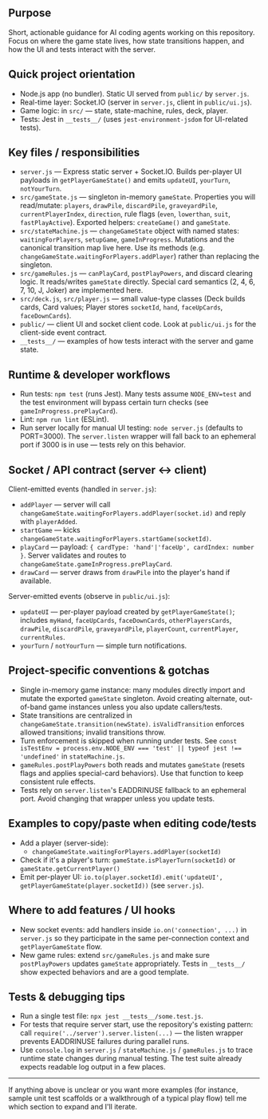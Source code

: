 ## Purpose

Short, actionable guidance for AI coding agents working on this repository. Focus on where the game state lives, how state transitions happen, and how the UI and tests interact with the server.

## Quick project orientation

- Node.js app (no bundler). Static UI served from `public/` by `server.js`.
- Real-time layer: Socket.IO (server in `server.js`, client in `public/ui.js`).
- Game logic: in `src/` — state, state-machine, rules, deck, player.
- Tests: Jest in `__tests__/` (uses `jest-environment-jsdom` for UI-related tests).

## Key files / responsibilities

- `server.js` — Express static server + Socket.IO. Builds per-player UI payloads in `getPlayerGameState()` and emits `updateUI`, `yourTurn`, `notYourTurn`.
- `src/gameState.js` — singleton in-memory `gameState`. Properties you will read/mutate: `players`, `drawPile`, `discardPile`, `graveyardPile`, `currentPlayerIndex`, `direction`, rule flags (`even`, `lowerthan`, `suit`, `fastPlayActive`). Exported helpers: `createGame()` and `gameState`.
- `src/stateMachine.js` — `changeGameState` object with named states: `waitingForPlayers`, `setupGame`, `gameInProgress`. Mutations and the canonical transition map live here. Use its methods (e.g. `changeGameState.waitingForPlayers.addPlayer`) rather than replacing the singleton.
- `src/gameRules.js` — `canPlayCard`, `postPlayPowers`, and discard clearing logic. It reads/writes `gameState` directly. Special card semantics (2, 4, 6, 7, 10, J, Joker) are implemented here.
- `src/deck.js`, `src/player.js` — small value-type classes (Deck builds cards, Card values; Player stores `socketId`, `hand`, `faceUpCards`, `faceDownCards`).
- `public/` — client UI and socket client code. Look at `public/ui.js` for the client-side event contract.
- `__tests__/` — examples of how tests interact with the server and game state.

## Runtime & developer workflows

- Run tests: `npm test` (runs Jest). Many tests assume `NODE_ENV=test` and the test environment will bypass certain turn checks (see `gameInProgress.prePlayCard`).
- Lint: `npm run lint` (ESLint).
- Run server locally for manual UI testing: `node server.js` (defaults to PORT=3000). The `server.listen` wrapper will fall back to an ephemeral port if 3000 is in use — tests rely on this behavior.

## Socket / API contract (server ↔ client)

Client-emitted events (handled in `server.js`):
- `addPlayer` — server will call `changeGameState.waitingForPlayers.addPlayer(socket.id)` and reply with `playerAdded`.
- `startGame` — kicks `changeGameState.waitingForPlayers.startGame(socketId)`.
- `playCard` — payload: `{ cardType: 'hand'|'faceUp', cardIndex: number }`. Server validates and routes to `changeGameState.gameInProgress.prePlayCard`.
- `drawCard` — server draws from `drawPile` into the player's hand if available.

Server-emitted events (observe in `public/ui.js`):
- `updateUI` — per-player payload created by `getPlayerGameState()`; includes `myHand`, `faceUpCards`, `faceDownCards`, `otherPlayersCards`, `drawPile`, `discardPile`, `graveyardPile`, `playerCount`, `currentPlayer`, `currentRules`.
- `yourTurn` / `notYourTurn` — simple turn notifications.

## Project-specific conventions & gotchas

- Single in-memory game instance: many modules directly import and mutate the exported `gameState` singleton. Avoid creating alternate, out-of-band game instances unless you also update callers/tests.
- State transitions are centralized in `changeGameState.transition(newState)`. `isValidTransition` enforces allowed transitions; invalid transitions throw.
- Turn enforcement is skipped when running under tests. See `const isTestEnv = process.env.NODE_ENV === 'test' || typeof jest !== 'undefined'` in `stateMachine.js`.
- `gameRules.postPlayPowers` both reads and mutates `gameState` (resets flags and applies special-card behaviors). Use that function to keep consistent rule effects.
- Tests rely on `server.listen`'s EADDRINUSE fallback to an ephemeral port. Avoid changing that wrapper unless you update tests.

## Examples to copy/paste when editing code/tests

- Add a player (server-side):
  - `changeGameState.waitingForPlayers.addPlayer(socketId)`
- Check if it's a player's turn: `gameState.isPlayerTurn(socketId)` or `gameState.getCurrentPlayer()`
- Emit per-player UI: `io.to(player.socketId).emit('updateUI', getPlayerGameState(player.socketId))` (see `server.js`).

## Where to add features / UI hooks

- New socket events: add handlers inside `io.on('connection', ...)` in `server.js` so they participate in the same per-connection context and `getPlayerGameState` flow.
- New game rules: extend `src/gameRules.js` and make sure `postPlayPowers` updates `gameState` appropriately. Tests in `__tests__/` show expected behaviors and are a good template.

## Tests & debugging tips

- Run a single test file: `npx jest __tests__/some.test.js`.
- For tests that require server start, use the repository's existing pattern: call `require('../server').server.listen(...)` — the listen wrapper prevents EADDRINUSE failures during parallel runs.
- Use `console.log` in `server.js` / `stateMachine.js` / `gameRules.js` to trace runtime state changes during manual testing. The test suite already expects readable log output in a few places.

---

If anything above is unclear or you want more examples (for instance, sample unit test scaffolds or a walkthrough of a typical play flow) tell me which section to expand and I'll iterate.
